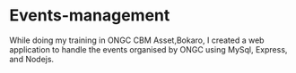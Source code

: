 # Events-management
While doing my training in ONGC CBM Asset,Bokaro, I created a web application to handle the events organised by ONGC using MySql, Express, and Nodejs.
